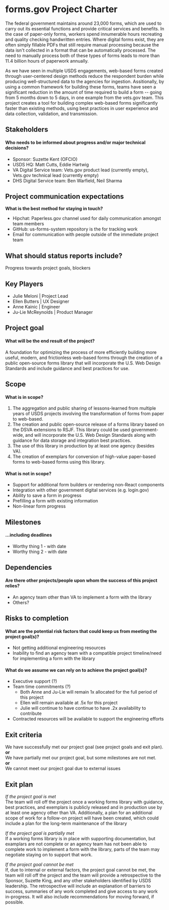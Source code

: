 # forms.gov Project Charter
The federal government maintains around 23,000 forms, which are used to carry out its essential functions and provide critical services and benefits. In the case of paper-only forms, workers spend innumerable hours recreating and quality checking handwritten entries. Where digital forms exist, they are often simply fillable PDFs that still require manual processing because the data isn't collected in a format that can be automatically processed. The need to manually process both of these types of forms leads to more than 11.4 billion hours of paperwork annually.

As we have seen in multiple USDS engagements, web-based forms created through user-centered design methods reduce the respondent burden while producing well-structured data to the agencies for ingestion. Assitionally, by using a common framework for building these forms, teams have seen a significant reduction in the amount of time required to build a form -- going from 5 months down to 5 days, in one example from the vets.gov team. This project creates a tool for building complex web-based forms significantly faster than existing methods, using best practices in user experience and data collection, validation, and transmission.
  
  
## Stakeholders
#### Who needs to be informed about progress and/or major technical decisions?
* Sponsor: Suzette Kent (OFCIO)
* USDS HQ: Matt Cutts, Eddie Hartwig
* VA Digital Service team: Vets.gov product lead (currently empty), Vets.gov technical lead (currently empty)
* DHS Digital Service team: Ben Warfield, Neil Sharma

## Project communication expectations
**What is the best method for staying in touch?**
* Hipchat: Paperless.gov channel used for daily communication amongst team members
* GitHub: us-forms-system repository is the  for tracking work
* Email for communication with people outside of the immediate project team

## What should status reports include?
Progress towards project goals, blockers

## Key Players
* Julie Meloni | Project Lead
* Ellen Butters | UX Designer
* Anne Kainic | Engineer
* Ju-Lie McReynolds | Product Manager

## Project goal
#### What will be the end result of the project?  
A foundation for optimizing the process of more efficiently building more useful, modern, and frictionless web-based forms through the creation of a public open-source forms library that will incorporate the U.S. Web Design Standards and include guidance and best practices for use.

## Scope
#### What is in scope?
1. The aggregation and public sharing of lessons-learned from multiple years of USDS projects involving the transformation of forms from paper to web-based.
2. The creation and public open-source release of a forms library based on the DSVA extensions to RSJF. This library could be used government-wide, and will incorporate the U.S. Web Design Standards along with guidance for data storage and integration best practices.
3. The use of this library in production by at least one agency (besides VA).
4. The creation of exemplars for conversion of high-value paper-based forms to web-based forms using this library.

#### What is not in scope?
* Support for additional form builders or rendering non-React components
* Integration with other government digital services (e.g. login.gov)
* Ability to save a form in progress
* Prefilling a form with existing information
* Non-linear form progress

## Milestones
#### …including deadlines
* Worthy thing 1 - with date
* Worthy thing 2 - with date

## Dependencies
#### Are there other projects/people upon whom the success of this project relies?
* An agency team other than VA to implement a form with the library
* Others?

## Risks to completion
#### What are the potential risk factors that could keep us from meeting the project goal(s)?
* Not getting additional engineering resources
* Inability to find an agency team with a compatible project timeline/need for implementing a form with the library  

#### What do we assume we can rely on to achieve the project goal(s)?
* Executive support (?)
* Team time commitments (?)
  * Both Anne and Ju-Lie will remain 1x allocated for the full period of this project
  * Ellen will remain available at .5x for this project
  * Julie will continue to have continue to have .2x availability to contribute
* Contracted resources will be available to support the engineering efforts

## Exit criteria
We have successfully met our project goal (see project goals and exit plan).  
**or**  
We have partially met our project goal, but some milestones are not met.  
**or**  
We cannot meet our project goal due to external issues

## Exit plan
*If the project goal is met*  
The team will roll off the project once a working forms library with guidance, best practices, and exemplars is publicly released and in production use by at least one agency other than VA. Additionally, a plan for an additional scope of work for a follow-on project will have been created, which could include a plan for the long-term maintenance of the library

*If the project goal is partially met*  
If a working forms library is in place with supporting documentation, but examplars are not complete or an agency team has not been able to complete work to implement a form with the library, parts of the team may negotiate staying on to support that work.

*If the project goal cannot be met*  
If, due to internal or external factors, the project goal cannot be met, the team will roll off the project and the team will provide a retrospective to the Sponsor, Suzette King, and any other stakeholders identified by USDS leadership. The retrospective will include an explanation of barriers to success, summaries of any work completed and give access to any work in-progress. It will also include recommendations for moving forward, if possible.
